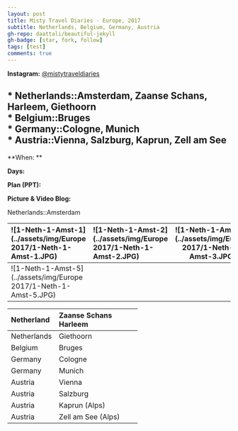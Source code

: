```yaml
---
layout: post
title: Misty Travel Diaries - Europe, 2017
subtitle: Netherlands, Belgium, Germany, Austria
gh-repo: daattali/beautiful-jekyll
gh-badge: [star, fork, follow]
tags: [test]
comments: true
---
```


**Instagram:** [@mistytraveldiaries](https://www.instagram.com/mistytraveldiaries/)

## * Netherlands::Amsterdam, Zaanse Schans, Harleem, Giethoorn<br />* Belgium::Bruges<br />* Germany::Cologne, Munich<br />* Austria::Vienna, Salzburg, Kaprun, Zell am See

**When: **

**Days:**

**Plan (PPT):**

**Picture & Video Blog:**

Netherlands::Amsterdam

| ![1-Neth-1-Amst-1](../assets/img/Europe 2017/1-Neth-1-Amst-1.JPG) | ![1-Neth-1-Amst-2](../assets/img/Europe 2017/1-Neth-1-Amst-2.JPG) | ![1-Neth-1-Amst-3](../assets/img/Europe 2017/1-Neth-1-Amst-3.JPG) | ![1-Neth-1-Amst-4](../assets/img/Europe 2017/1-Neth-1-Amst-4.JPG) |
| :------ |:--- | ------- | ------- |
| ![1-Neth-1-Amst-5](../assets/img/Europe 2017/1-Neth-1-Amst-5.JPG) |                                                              |                                                              |                                                              |



| Netherland  | Zaanse Schans<br />Harleem |      |      |
| :---------- | :------------------------- | ---- | ---- |
| Netherlands | Giethoorn                  |      |      |
| Belgium     | Bruges                     |      |      |
| Germany     | Cologne                    |      |      |
| Germany     | Munich                     |      |      |
| Austria     | Vienna                     |      |      |
| Austria     | Salzburg                   |      |      |
| Austria     | Kaprun (Alps)              |      |      |
| Austria     | Zell am See (Alps)         |      |      |



